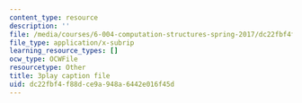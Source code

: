 ```yaml
---
content_type: resource
description: ''
file: /media/courses/6-004-computation-structures-spring-2017/dc22fbf4f88dce9a948a6442e016f45d_JSm74ghAvJc.srt
file_type: application/x-subrip
learning_resource_types: []
ocw_type: OCWFile
resourcetype: Other
title: 3play caption file
uid: dc22fbf4-f88d-ce9a-948a-6442e016f45d
---
```

